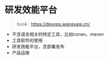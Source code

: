 # 研发效能平台
> book : https://devops.wangyaqi.cn/

* 不含语言相关的特定工具，比如conan，maven
* 工具软件的使用
* 研发效能平台，含部署发布
* 产品运维
